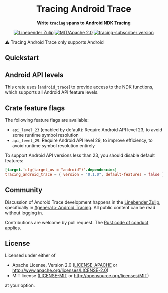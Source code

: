 <div align="center">

# Tracing Android Trace
</div>
<!-- Close the <div> opened in lib.rs for rustdoc, which hides the above title -->
</div>

<div align="center">

**Write [`tracing`] spans to Android NDK [Tracing](https://developer.android.com/ndk/reference/group/tracing)**

[![Linebender Zulip](https://img.shields.io/badge/Linebender-%23general-orange?logo=Zulip)](https://xi.zulipchat.com/#narrow/stream/147921-general/topic/Android.20Tracing)
[![MIT/Apache 2.0](https://img.shields.io/badge/license-MIT%2FApache-blue.svg)](#license)
[![tracing-subscriber version](https://img.shields.io/badge/tracing--subscriber-v0.3.18-a674e5.svg)](https://crates.io/crates/tracing-subscriber)

<!-- [![Crates.io](https://img.shields.io/crates/v/vello.svg)](https://crates.io/crates/vello) -->
<!-- [![Docs](https://docs.rs/vello/badge.svg)](https://docs.rs/vello) -->
<!-- [![Build status](https://github.com/linebender/vello/workflows/CI/badge.svg)](https://github.com/linebender/vello/actions) -->
<!-- [![dependency status](https://deps.rs/repo/github//status.svg)](https://deps.rs/repo/github/) -->
</div>

⚠️ Tracing Android Trace only supports Android

## Quickstart


## Android API levels

This crate uses [`android_trace`] to provide access to the NDK functions, which supports all Android API feature levels.

## Crate feature flags

The following feature flags are available:
- `api_level_23` (enabled by default): Require Android API level 23, to avoid some runtime symbol resolution
- `api_level_29`: Require Android API level 29, to improve efficiency, to avoid runtime symbol resolution entirely

To support Android API versions less than 23, you should disable default features:
```toml
[target.'cfg(target_os = "android")'.dependencies]
tracing_android_trace = { version = "0.1.0", default-features = false }
```

## Community

Discussion of Android Trace development happens in the [Linebender Zulip](https://xi.zulipchat.com/), specifically in
[#general > Android Tracing](https://xi.zulipchat.com/#narrow/stream/147921-general/topic/Android.20Tracing).
All public content can be read without logging in.

Contributions are welcome by pull request. The [Rust code of conduct] applies.

## License

Licensed under either of

 * Apache License, Version 2.0
   ([LICENSE-APACHE](LICENSE-APACHE) or <http://www.apache.org/licenses/LICENSE-2.0>)
 * MIT license
   ([LICENSE-MIT](LICENSE-MIT) or <http://opensource.org/licenses/MIT>)

at your option.

[`tracing`]: https://docs.rs/tracing/latest/tracing/
[rust code of conduct]: https://www.rust-lang.org/policies/code-of-conduct
